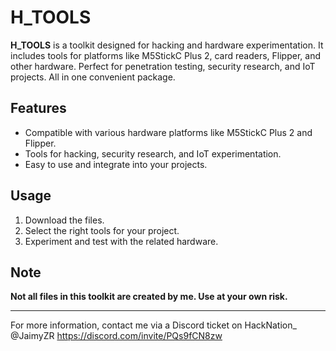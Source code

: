 # H_TOOLS

**H_TOOLS** is a toolkit designed for hacking and hardware experimentation. It includes tools for platforms like M5StickC Plus 2, card readers, Flipper, and other hardware. Perfect for penetration testing, security research, and IoT projects. All in one convenient package.

## Features

- Compatible with various hardware platforms like M5StickC Plus 2 and Flipper.
- Tools for hacking, security research, and IoT experimentation.
- Easy to use and integrate into your projects.

## Usage

1. Download the files.
2. Select the right tools for your project.
3. Experiment and test with the related hardware.

## Note

**Not all files in this toolkit are created by me. Use at your own risk.**

---

For more information, contact me via a Discord ticket on HackNation_ @JaimyZR https://discord.com/invite/PQs9fCN8zw
